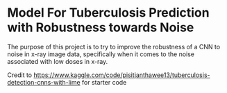 # Model For Tuberculosis Prediction with Robustness towards Noise

The purpose of this project is to try to improve the robustness of a CNN to noise in x-ray image data, specifically when it comes to the noise associated with low doses in x-ray.

Credit to https://www.kaggle.com/code/pisitjanthawee13/tuberculosis-detection-cnns-with-lime for starter code
